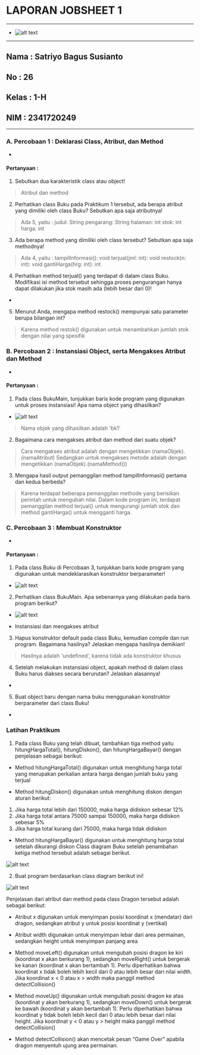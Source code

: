 # **LAPORAN JOBSHEET 1**

---

* ![alt text](POLINEMA-LOGO.png)

---

## Nama    : Satriyo Bagus Susianto
## No      : 26
## Kelas   : 1-H
## NIM     : 2341720249

---

### A. Percobaan 1 : Deklarasi Class, Atribut, dan Method
* 

#### Pertanyaan :
1. Sebutkan dua karakteristik class atau object!

> Atribut dan method

2. Perhatikan class Buku pada Praktikum 1 tersebut, ada berapa atribut yang dimiliki oleh class 
Buku? Sebutkan apa saja atributnya!

> Ada 5, yaitu :
> judul: String
> pengarang: String
> halaman: int
> stok: int
> harga: int

3. Ada berapa method yang dimiliki oleh class tersebut? Sebutkan apa saja methodnya!

> Ada 4, yaitu :
> tampilInformasi(): void
> terjual(jml: int): void
> restock(n: int): void
> gantiHarga(hrg: int): int

4. Perhatikan method terjual() yang terdapat di dalam class Buku. Modifikasi isi method tersebut 
sehingga proses pengurangan hanya dapat dilakukan jika stok masih ada (lebih besar dari 0)!

* 

5. Menurut Anda, mengapa method restock() mempunyai satu parameter berupa bilangan int?

> Karena method restok() digunakan untuk menambahkan jumlah stok dengan nilai yang spesifik

### B. Percobaan 2 : Instansiasi Object, serta Mengakses Atribut dan Method
* 

#### Pertanyaan :
1. Pada class BukuMain, tunjukkan baris kode program yang digunakan untuk proses instansiasi!
Apa nama object yang dihasilkan?

* ![alt text](image-3.png)

> Nama objek yang dihasilkan adalah 'bk1'

2. Bagaimana cara mengakses atribut dan method dari suatu objek?

> Cara mengakses atribut adalah dengan mengetikkan (namaObjek).(namaAtribut)
Sedangkan untuk mengakses metode adalah dengan mengetikkan (namaObjek).(namaMethod())

3. Mengapa hasil output pemanggilan method tampilInformasi() pertama dan kedua berbeda?

> Karena terdapat beberapa pemanggilan methode yang berisikan perintah untuk mengubah nilai. 
Dalam kode program ini, terdapat pemanggilan method terjual() untuk mengurangi jumlah stok dan method gantiHarga() untuk mengganti harga.

### C. Percobaan 3 : Membuat Konstruktor
* 

#### Pertanyaan :
1. Pada class Buku di Percobaan 3, tunjukkan baris kode program yang digunakan untuk 
mendeklarasikan konstruktor berparameter!

* ![alt text](image-4.png)

2. Perhatikan class BukuMain. Apa sebenarnya yang dilakukan pada baris program berikut?

* ![alt text](image.png)

* Instansiasi dan mengakses atribut

3. Hapus konstruktor default pada class Buku, kemudian compile dan run program. Bagaimana 
hasilnya? Jelaskan mengapa hasilnya demikian!

> Hasilnya adalah 'undefined', karena tidak ada konstruktor khusus

4. Setelah melakukan instansiasi object, apakah method di dalam class Buku harus diakses 
secara berurutan? Jelaskan alasannya!

* 

5. Buat object baru dengan nama buku<NamaMahasiswa> menggunakan konstruktor 
berparameter dari class Buku!

* 

### Latihan Praktikum
1. Pada class Buku yang telah dibuat, tambahkan tiga method yaitu hitungHargaTotal(), 
hitungDiskon(), dan hitungHargaBayar() dengan penjelasan sebagai berikut:
* Method hitungHargaTotal() digunakan untuk menghitung harga total yang merupakan 
perkalian antara harga dengan jumlah buku yang terjual

* Method hitungDiskon() digunakan untuk menghitung diskon dengan aturan berikut:
1. Jika harga total lebih dari 150000, maka harga didiskon sebesar 12%
2. Jika harga total antara 75000 sampai 150000, maka harga didiskon sebesar 5%
3. Jika harga total kurang dari 75000, maka harga tidak didiskon

* Method hitungHargaBayar() digunakan untuk menghitung harga total setelah dikurangi 
diskon
Class diagram Buku setelah penambahan ketiga method tersebut adalah sebagai berikut.

![alt text](image-1.png)

2. Buat program berdasarkan class diagram berikut ini!

![alt text](image-2.png)

Penjelasan dari atribut dan method pada class Dragon tersebut adalah sebagai berikut:
* Atribut x digunakan untuk menyimpan posisi koordinat x (mendatar) dari dragon, sedangkan 
atribut y untuk posisi koordinat y (vertikal)

* Atribut width digunakan untuk menyimpan lebar dari area permainan, sedangkan height
untuk menyimpan panjang area

* Method moveLeft() digunakan untuk mengubah posisi dragon ke kiri (koordinat x akan 
berkurang 1), sedangkan moveRight() untuk bergerak ke kanan (koordinat x akan bertambah 
1). Perlu diperhatikan bahwa koordinat x tidak boleh lebih kecil dari 0 atau lebih besar dari 
nilai width. Jika koordinat x < 0 atau x > width maka panggil method detectCollision()

* Method moveUp() digunakan untuk mengubah posisi dragon ke atas (koordinat y akan 
berkurang 1), sedangkan moveDown() untuk bergerak ke bawah (koordinat y akan bertambah 1). Perlu diperhatikan bahwa koordinat y tidak boleh lebih kecil dari 0 atau lebih besar dari nilai height. Jika koordinat y < 0 atau y > height maka panggil method detectCollision()

* Method detectCollision() akan mencetak pesan “Game Over” apabila dragon menyentuh 
ujung area permainan.


